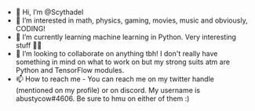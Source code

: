 - 👋 Hi, I’m @Scythadel
- 👀 I’m interested in math, physics, gaming, movies, music and obviously, CODING!
- 🌱 I’m currently learning machine learning in Python. Very interesting stuff 👌🏿
- 💞️ I’m looking to collaborate on anything tbh! I don't really have something in mind on what to work on but my strong suits atm are Python and TensorFlow modules.
- 📫 How to reach me - You can reach me on my twitter handle (mentioned on my profile) or on discord. My username is abustycow#4606. Be sure to hmu on either of them :)

<!---
Scythadel/Scythadel is a ✨ special ✨ repository because its `README.md` (this file) appears on your GitHub profile.
You can click the Preview link to take a look at your changes.
--->
